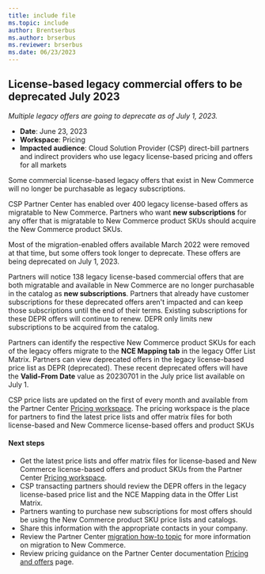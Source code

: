 ```yaml
---
title: include file
ms.topic: include
author: Brentserbus
ms.author: brserbus
ms.reviewer: brserbus
ms.date: 06/23/2023
---
```


## License-based legacy commercial offers to be deprecated July 2023

*Multiple legacy offers are going to deprecate as of July 1, 2023.*

- **Date**: June 23, 2023
- **Workspace**: Pricing
- **Impacted audience**: Cloud Solution Provider (CSP) direct-bill partners and indirect providers who use legacy license-based pricing and offers for all markets

Some commercial license-based legacy offers that exist in New Commerce will no longer be purchasable as legacy subscriptions.

CSP Partner Center has enabled over 400 legacy license-based offers as migratable to New Commerce. Partners who want **new subscriptions** for any offer that is migratable to New Commerce product SKUs should acquire the New Commerce product SKUs.

Most of the migration-enabled offers available March 2022 were removed at that time, but some offers took longer to deprecate. These offers are being deprecated on July 1, 2023.

Partners will notice 138 legacy license-based commercial offers that are both migratable and available in New Commerce are no longer purchasable in the catalog as **new subscriptions**. Partners that already have customer subscriptions for these deprecated offers aren't impacted and can keep those subscriptions until the end of their terms. Existing subscriptions for these DEPR offers will continue to renew. DEPR only limits new subscriptions to be acquired from the catalog.

Partners can identify the respective New Commerce product SKUs for each of the legacy offers migrate to the **NCE Mapping tab** in the legacy Offer List Matrix. Partners can view deprecated offers in the legacy license-based price list as DEPR (deprecated). These recent deprecated offers will have the **Valid-From Date** value as 20230701 in the July price list available on July 1.

CSP price lists are updated on the first of every month and available from the Partner Center [Pricing workspace](https://partner.microsoft.com/dashboard/pricing/pricelist). The pricing workspace is the place for partners to find the latest price lists and offer matrix files for both license-based and New Commerce license-based offers and product SKUs

#### Next steps

- Get the latest price lists and offer matrix files for license-based and New Commerce license-based offers and product SKUs from the Partner Center [Pricing workspace](https://partner.microsoft.com/dashboard/pricing/pricelist).
- CSP transacting partners should review the DEPR offers in the legacy license-based price list and the NCE Mapping data in the Offer List Matrix.
- Partners wanting to purchase new subscriptions for most offers should be using the New Commerce product SKU price lists and catalogs.
- Share this information with the appropriate contacts in your company.  
- Review the Partner Center [migration how-to topic](../../../migrate-subscriptions-to-new-commerce.md) for more information on migration to New Commerce.
- Review pricing guidance on the Partner Center documentation [Pricing and offers](../../../pricing-and-offers.md) page.  
